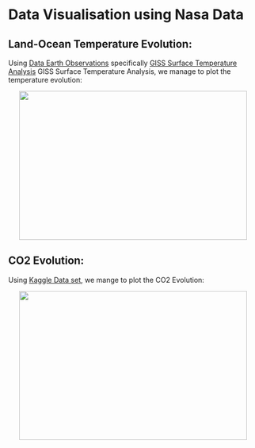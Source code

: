 # Data Visualisation using Nasa Data 

 ## Land-Ocean Temperature Evolution: 
 Using <a href="https://earthobservations.org/">Data Earth Observations</a> specifically <a href="https://data.giss.nasa.gov/gistemp/">GISS Surface Temperature Analysis</a> GISS Surface Temperature Analysis, we manage to plot the temperature evolution: 
<p align="center">
  <img width="460" height="300" src="https://user-images.githubusercontent.com/64653897/135720668-a73e2151-a561-4ff0-a05d-41e2e829e0c4.png">
</p>

 ## CO2 Evolution:
 Using <a href="https://www.kaggle.com/ucsandiego/carbon-dioxide">Kaggle Data set</a>, we mange to plot the CO2 Evolution: 
 <p align="center">
  <img width="460" height="300" src="https://user-images.githubusercontent.com/64653897/135729074-fda533ba-2c01-41c3-bfa9-ee0495546027.png">
</p>
